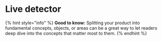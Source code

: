 # Live detector

{% hint style="info" %}
**Good to know:** Splitting your product into fundamental concepts, objects, or areas can be a great way to let readers deep dive into the concepts that matter most to them.
{% endhint %}
